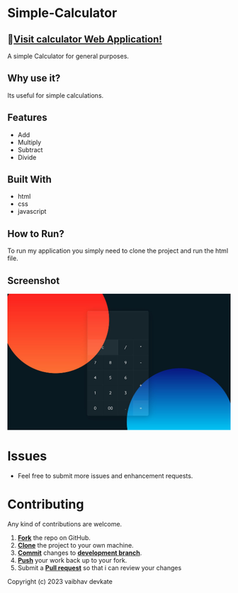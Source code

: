 # Simple-Calculator

## 🔗[Visit calculator Web Application!](https://vaibhav-devkate.github.io/calculator/)

A simple Calculator for general purposes.

## Why use it?

Its useful for simple calculations.

## Features

* Add
* Multiply
* Subtract
* Divide

## Built With
* html
* css
* javascript

## How to Run?

To run my application you simply need to clone the project and run the html file.

## Screenshot
![calcscreen](https://github.com/vaibhav-devkate/calculator/blob/main/1.jpg)

Issues
==========
* Feel free to submit more issues and enhancement requests.

Contributing
==========
Any kind of contributions are welcome.

1. <a href='https://help.github.com/articles/fork-a-repo/'>**Fork**</a> the repo on GitHub.
2. <a href='https://help.github.com/articles/cloning-a-repository/'>**Clone**</a> the project to your own machine.
3. <a href='https://git-scm.com/book/en/v2/Git-Basics-Recording-Changes-to-the-Repository'>**Commit**</a> changes to <a href='https://git-scm.com/book/en/v2/Git-Branching-Branches-in-a-Nutshell'>**development branch**</a>.
4. <a href='https://help.github.com/articles/pushing-to-a-remote/'>**Push**</a> your work back up to your fork.
5. Submit a <a href='https://help.github.com/articles/about-pull-requests/'>**Pull request**</a> so that i can review your changes



Copyright (c) 2023 vaibhav devkate

